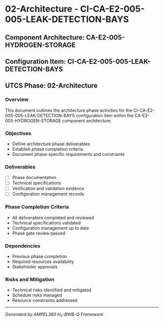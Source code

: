 # 02-Architecture - CI-CA-E2-005-005-LEAK-DETECTION-BAYS

## Component Architecture: CA-E2-005-HYDROGEN-STORAGE
## Configuration Item: CI-CA-E2-005-005-LEAK-DETECTION-BAYS
## UTCS Phase: 02-Architecture

### Overview
This document outlines the architecture phase activities for the CI-CA-E2-005-005-LEAK-DETECTION-BAYS configuration item within the CA-E2-005-HYDROGEN-STORAGE component architecture.

### Objectives
- Define architecture phase deliverables
- Establish phase completion criteria
- Document phase-specific requirements and constraints

### Deliverables
- [ ] Phase documentation
- [ ] Technical specifications
- [ ] Verification and validation evidence
- [ ] Configuration management records

### Phase Completion Criteria
- All deliverables completed and reviewed
- Technical specifications validated
- Configuration management up to date
- Phase gate review passed

### Dependencies
- Previous phase completion
- Required resources availability
- Stakeholder approvals

### Risks and Mitigation
- Technical risks identified and mitigated
- Schedule risks managed
- Resource constraints addressed

---
*Generated by AMPEL360 H₂-BWB-Q Framework*
